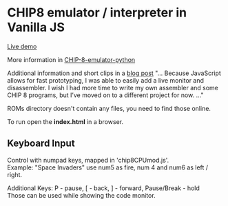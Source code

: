 # CHIP8 emulator / interpreter in Vanilla JS

[Live demo ](https://plrang.github.io/CHIP8-Interpreter-Vanilla-Javascript/)

More information in [CHIP-8-emulator-python](https://github.com/plrang/CHIP-8-emulator-python)

Additional information and short clips in a [blog post](https://plrang.com/chip-8-emulator-in-javascript-that-runs-in-the-browser/)
"...
Because JavaScript allows for fast prototyping, I was able to easily add a live monitor and disassembler. I wish I had more time to write my own assembler and some CHIP 8 programs, but I’ve moved on to a different project for now.
..."

ROMs directory doesn't contain any files, you need to find those online.

To run open the **index.html** in a browser.

## Keyboard Input

Control with numpad keys, mapped in 'chip8CPUmod.js'.  
Example: "Space Invaders" use num5 as fire, num 4 and num6 as left / right.

Additional Keys: P - pause, [ - back, ] - forward, Pause/Break - hold  
Those can be used while showing the code monitor.
